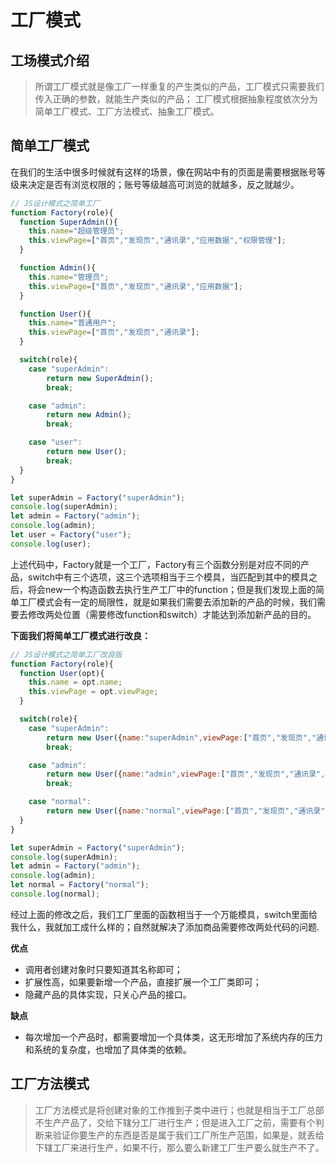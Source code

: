 # 工厂模式

## 工场模式介绍
> 所谓工厂模式就是像工厂一样重复的产生类似的产品，工厂模式只需要我们传入正确的参数，就能生产类似的产品；
> 工厂模式根据抽象程度依次分为简单工厂模式、工厂方法模式、抽象工厂模式。

## 简单工厂模式

在我们的生活中很多时候就有这样的场景，像在网站中有的页面是需要根据账号等级来决定是否有浏览权限的；账号等级越高可浏览的就越多，反之就越少。

```js
// JS设计模式之简单工厂
function Factory(role){
  function SuperAdmin(){
    this.name="超级管理员";
    this.viewPage=["首页","发现页","通讯录","应用数据","权限管理"];
  }

  function Admin(){
    this.name="管理员";
    this.viewPage=["首页","发现页","通讯录","应用数据"];
  }

  function User(){
    this.name="普通用户";
    this.viewPage=["首页","发现页","通讯录"];
  }

  switch(role){
    case "superAdmin":
        return new SuperAdmin();
        break;

    case "admin":
        return new Admin();
        break;

    case "user":
        return new User();
        break;
  }
}

let superAdmin = Factory("superAdmin");
console.log(superAdmin);
let admin = Factory("admin");
console.log(admin);
let user = Factory("user");
console.log(user);
```

上述代码中，Factory就是一个工厂，Factory有三个函数分别是对应不同的产品，switch中有三个选项，这三个选项相当于三个模具，当匹配到其中的模具之后，将会new一个构造函数去执行生产工厂中的function；但是我们发现上面的简单工厂模式会有一定的局限性，就是如果我们需要去添加新的产品的时候，我们需要去修改两处位置（需要修改function和switch）才能达到添加新产品的目的。

**下面我们将简单工厂模式进行改良：**
```js
// JS设计模式之简单工厂改良版
function Factory(role){
  function User(opt){
    this.name = opt.name;
    this.viewPage = opt.viewPage;
  }

  switch(role){
    case "superAdmin":
        return new User({name:"superAdmin",viewPage:["首页","发现页","通讯录","应用数据","权限管理"]});
        break;

    case "admin":
        return new User({name:"admin",viewPage:["首页","发现页","通讯录","应用数据"]});
        break;

    case "normal":
        return new User({name:"normal",viewPage:["首页","发现页","通讯录"]});
  }
}

let superAdmin = Factory("superAdmin");
console.log(superAdmin);
let admin = Factory("admin");
console.log(admin);
let normal = Factory("normal");
console.log(normal);
```

经过上面的修改之后，我们工厂里面的函数相当于一个万能模具，switch里面给我什么，我就加工成什么样的；自然就解决了添加商品需要修改两处代码的问题.

**优点**
* 调用者创建对象时只要知道其名称即可；
* 扩展性高，如果要新增一个产品，直接扩展一个工厂类即可；
* 隐藏产品的具体实现，只关心产品的接口。

**缺点**
* 每次增加一个产品时，都需要增加一个具体类，这无形增加了系统内存的压力和系统的复杂度，也增加了具体类的依赖。



## 工厂方法模式
> 工厂方法模式是将创建对象的工作推到子类中进行；也就是相当于工厂总部不生产产品了，交给下辖分工厂进行生产；但是进入工厂之前，需要有个判断来验证你要生产的东西是否是属于我们工厂所生产范围，如果是，就丢给下辖工厂来进行生产，如果不行，那么要么新建工厂生产要么就生产不了。
